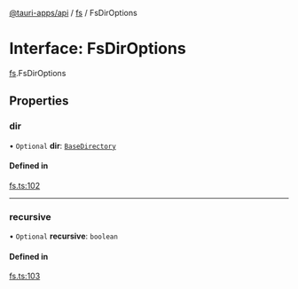 [@tauri-apps/api](../README.md) / [fs](../modules/fs.md) / FsDirOptions

# Interface: FsDirOptions

[fs](../modules/fs.md).FsDirOptions

## Properties

### dir

• `Optional` **dir**: [`BaseDirectory`](../enums/fs.BaseDirectory.md)

#### Defined in

[fs.ts:102](https://github.com/tauri-apps/tauri/blob/f93f969/tooling/api/src/fs.ts#L102)

___

### recursive

• `Optional` **recursive**: `boolean`

#### Defined in

[fs.ts:103](https://github.com/tauri-apps/tauri/blob/f93f969/tooling/api/src/fs.ts#L103)
